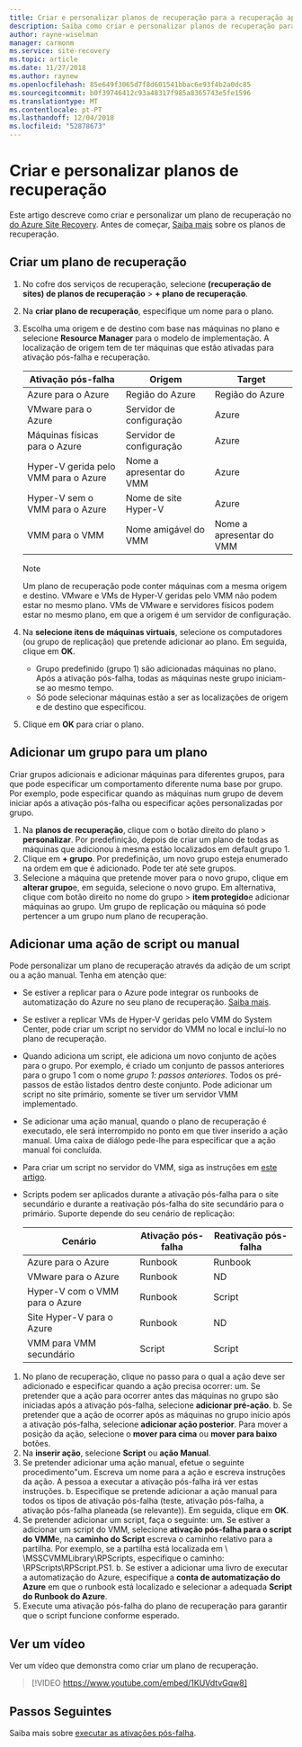 ```yaml
---
title: Criar e personalizar planos de recuperação para a recuperação após desastre com o Azure Site Recovery | Documentos da Microsoft
description: Saiba como criar e personalizar planos de recuperação para recuperação após desastre com o serviço Azure Site Recovery.
author: rayne-wiselman
manager: carmonm
ms.service: site-recovery
ms.topic: article
ms.date: 11/27/2018
ms.author: raynew
ms.openlocfilehash: 85e649f3065d7f8d601541bbac6e93f4b2a0dc85
ms.sourcegitcommit: b0f39746412c93a48317f985a8365743e5fe1596
ms.translationtype: MT
ms.contentlocale: pt-PT
ms.lasthandoff: 12/04/2018
ms.locfileid: "52878673"
---
```

# <a name="create-and-customize-recovery-plans"></a>Criar e personalizar planos de recuperação

Este artigo descreve como criar e personalizar um plano de recuperação no [do Azure Site Recovery](site-recovery-overview.md). Antes de começar, [Saiba mais](recovery-plan-overview.md) sobre os planos de recuperação.

## <a name="create-a-recovery-plan"></a>Criar um plano de recuperação

1. No cofre dos serviços de recuperação, selecione **(recuperação de sites) de planos de recuperação** > **+ plano de recuperação**.
2. Na **criar plano de recuperação**, especifique um nome para o plano.
3. Escolha uma origem e de destino com base nas máquinas no plano e selecione **Resource Manager** para o modelo de implementação. A localização de origem tem de ter máquinas que estão ativadas para ativação pós-falha e recuperação. 

   **Ativação pós-falha** | **Origem** | **Target** 
   --- | --- | ---
   Azure para o Azure | Região do Azure |Região do Azure
   VMware para o Azure | Servidor de configuração | Azure
   Máquinas físicas para o Azure | Servidor de configuração | Azure   
   Hyper-V gerida pelo VMM para o Azure  | Nome a apresentar do VMM | Azure
   Hyper-V sem o VMM para o Azure | Nome de site Hyper-V | Azure
   VMM para o VMM |Nome amigável do VMM | Nome a apresentar do VMM 

   > [!NOTE]
   > Um plano de recuperação pode conter máquinas com a mesma origem e destino. VMware e VMs de Hyper-V geridas pelo VMM não podem estar no mesmo plano. VMs de VMware e servidores físicos podem estar no mesmo plano, em que a origem é um servidor de configuração.

2. Na **selecione itens de máquinas virtuais**, selecione os computadores (ou grupo de replicação) que pretende adicionar ao plano. Em seguida, clique em **OK**.
    - Grupo predefinido (grupo 1) são adicionadas máquinas no plano. Após a ativação pós-falha, todas as máquinas neste grupo iniciam-se ao mesmo tempo.
    - Só pode selecionar máquinas estão a ser as localizações de origem e de destino que especificou. 
1. Clique em **OK** para criar o plano.

## <a name="add-a-group-to-a-plan"></a>Adicionar um grupo para um plano

Criar grupos adicionais e adicionar máquinas para diferentes grupos, para que pode especificar um comportamento diferente numa base por grupo. Por exemplo, pode especificar quando as máquinas num grupo de devem iniciar após a ativação pós-falha ou especificar ações personalizadas por grupo.

1. Na **planos de recuperação**, clique com o botão direito do plano > **personalizar**. Por predefinição, depois de criar um plano de todas as máquinas que adicionou à mesma estão localizados em default grupo 1.
2. Clique em **+ grupo**. Por predefinição, um novo grupo esteja enumerado na ordem em que é adicionado. Pode ter até sete grupos.
3. Selecione a máquina que pretende mover para o novo grupo, clique em **alterar grupo**e, em seguida, selecione o novo grupo. Em alternativa, clique com botão direito no nome do grupo > **item protegido**e adicionar máquinas ao grupo. Um grupo de replicação ou máquina só pode pertencer a um grupo num plano de recuperação.


## <a name="add-a-script-or-manual-action"></a>Adicionar uma ação de script ou manual

Pode personalizar um plano de recuperação através da adição de um script ou a ação manual. Tenha em atenção que:

- Se estiver a replicar para o Azure pode integrar os runbooks de automatização do Azure no seu plano de recuperação. [Saiba mais](site-recovery-runbook-automation.md).
- Se estiver a replicar VMs de Hyper-V geridas pelo VMM do System Center, pode criar um script no servidor do VMM no local e incluí-lo no plano de recuperação.
- Quando adiciona um script, ele adiciona um novo conjunto de ações para o grupo. Por exemplo, é criado um conjunto de passos anteriores para o grupo 1 com o nome *grupo 1: passos anteriores*. Todos os pré-passos de estão listados dentro deste conjunto. Pode adicionar um script no site primário, somente se tiver um servidor VMM implementado.
- Se adicionar uma ação manual, quando o plano de recuperação é executado, ele será interrompido no ponto em que tiver inserido a ação manual. Uma caixa de diálogo pede-lhe para especificar que a ação manual foi concluída.
- Para criar um script no servidor do VMM, siga as instruções em [este artigo](hyper-v-vmm-recovery-script.md).
- Scripts podem ser aplicados durante a ativação pós-falha para o site secundário e durante a reativação pós-falha do site secundário para o primário. Suporte depende do seu cenário de replicação:
    
    **Cenário** | **Ativação pós-falha** | **Reativação pós-falha**
    --- | --- | --- 
    Azure para o Azure  | Runbook | Runbook
    VMware para o Azure | Runbook | ND 
    Hyper-V com o VMM para o Azure | Runbook | Script
    Site Hyper-V para o Azure | Runbook | ND
    VMM para VMM secundário | Script | Script

1. No plano de recuperação, clique no passo para o qual a ação deve ser adicionado e especificar quando a ação precisa ocorrer: um. Se pretender que a ação para ocorrer antes das máquinas no grupo são iniciadas após a ativação pós-falha, selecione **adicionar pré-ação**.
    b. Se pretender que a ação de ocorrer após as máquinas no grupo início após a ativação pós-falha, selecione **adicionar ação posterior**. Para mover a posição da ação, selecione o **mover para cima** ou **mover para baixo** botões.
2. Na **inserir ação**, selecione **Script** ou **ação Manual**.
3. Se pretender adicionar uma ação manual, efetue o seguinte procedimento"um. Escreva um nome para a ação e escreva instruções da ação. A pessoa a executar a ativação pós-falha irá ver estas instruções.
    b. Especifique se pretende adicionar a ação manual para todos os tipos de ativação pós-falha (teste, ativação pós-falha, a ativação pós-falha planeada (se relevante)). Em seguida, clique em **OK**.
4. Se pretender adicionar um script, faça o seguinte: um. Se estiver a adicionar um script do VMM, selecione **ativação pós-falha para o script do VMM**e, na **caminho do Script** escreva o caminho relativo para a partilha. Por exemplo, se a partilha está localizada em \\ <VMMServerName>\MSSCVMMLibrary\RPScripts, especifique o caminho: \RPScripts\RPScript.PS1.
    b. Se estiver a adicionar uma livro de executar a automatização do Azure, especifique a **conta de automatização do Azure** em que o runbook está localizado e selecionar a adequada **Script do Runbook do Azure**.
5. Execute uma ativação pós-falha do plano de recuperação para garantir que o script funcione conforme esperado.

## <a name="watch-a-video"></a>Ver um vídeo

Ver um vídeo que demonstra como criar um plano de recuperação.


> [!VIDEO https://www.youtube.com/embed/1KUVdtvGqw8]

## <a name="next-steps"></a>Passos Seguintes

Saiba mais sobre [executar as ativações pós-falha](site-recovery-failover.md).  

    
